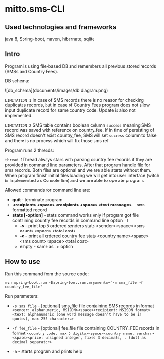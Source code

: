 # mitto.sms-CLI


## Used technologies and frameworks
java 8, Spring-boot, maven, hibernate, sqlite


## Intro
Program is using file-based DB and remembers all previous stored records (SMSs and Country Fees).  

DB schema:

![db_schema](documents/images/db diagram.png)

`LIMITATION 1`
In case of SMS records there is no reason for checking duplicates records, but in case of Country Fees
program does not allow input duplicate record for same country code. Update is also not implemented. 

`LIMITATION 2`
SMS table contains boolean column `success` meaning SMS record was saved with reference on country_fee. If
in time of persisting of SMS record doesn't exist country_fee, SMS will set `success` column to false and there is no 
process which will fix those sms ref 


Program runs 2 threads:

`thread 1`Thread always stars with parsing country fee records if they are provided in command line parameters. After 
that program handle file for sms records. Both files are optional and we are able starts without them. When program 
finish initial files loading we will get into user interface (witch is implemented as Console line) and we are able to 
operate program. 

Allowed commands for command line are: 
* **quit** - terminate program 
* **\<recipient\>\<space\>\<recipient\>\<space\><text message\>** - sms formatted record
* **stats** **\[-option\]** - stats command works only if program got file containing country fee records in command line option `-f`
    * **-s** - print top 5 ordered senders stats \<sender\>\<space\>\<sms count\>\<space\>\<total cost\>
    * **-c** - print all ordered country fee stats \<country name\>\<space\>\<sms count\>\<space\>\<total cost\>
    * empty - same as `-c` option

 



## How to use

Run this command from the source code:

```
mvn spring-boot:run -Dspring-boot.run.arguments="-m sms_file -f country_fee_file"
```

Run parameters:

* `-s sms_file` - [optional] sms_file file containing SMS records in format `<sender: alphanumeric, MSISDN><space><recipient: MSISDN format><text: alphanumeric (one word message doesn’t have to be in quotes), max 256 characters>` 

* `-f fee_file` - [optional] fee_file file containing COUNTRY_FEE records in format `<country code: max 3 digits><space><country name: varchar><space><price: unsigned integer, fixed 3 decimals, . (dot) as decimal separator>`

* `-h` - starts program and prints help


